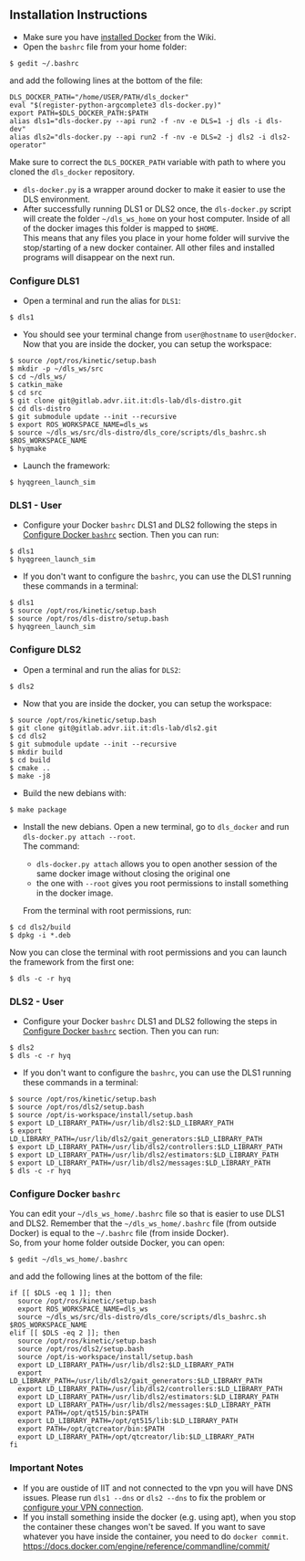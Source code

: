 ## Installation Instructions

- Make sure you have [installed Docker](https://gitlab.advr.iit.it/dls-lab/new-wiki/-/wikis/software/docker/docker#docker-install) from the Wiki.
- Open the `bashrc` file from your home folder:
```
$ gedit ~/.bashrc
```
and add the following lines at the bottom of the file:
```
DLS_DOCKER_PATH="/home/USER/PATH/dls_docker"
eval "$(register-python-argcomplete3 dls-docker.py)"
export PATH=$DLS_DOCKER_PATH:$PATH
alias dls1="dls-docker.py --api run2 -f -nv -e DLS=1 -j dls -i dls-dev"
alias dls2="dls-docker.py --api run2 -f -nv -e DLS=2 -j dls2 -i dls2-operator"
```
Make sure to correct the `DLS_DOCKER_PATH` variable with path to where you cloned the `dls_docker` repository.
- `dls-docker.py` is a wrapper around docker to make it easier to use the DLS environment.
- After successfully running DLS1 or DLS2 once, the `dls-docker.py` script will create the folder `~/dls_ws_home` on your host computer. Inside of all of the docker images this folder is mapped to `$HOME`.\
This means that any files you place in your home folder will survive the stop/starting of a new docker container. All other files and installed programs will disappear on the next
run.

### Configure DLS1

- Open a terminal and run the alias for `DLS1`:
```
$ dls1
```
- You should see your terminal change from `user@hostname` to `user@docker`. Now that you are inside the docker, you can setup the workspace:
```
$ source /opt/ros/kinetic/setup.bash
$ mkdir -p ~/dls_ws/src
$ cd ~/dls_ws/
$ catkin_make
$ cd src
$ git clone git@gitlab.advr.iit.it:dls-lab/dls-distro.git
$ cd dls-distro
$ git submodule update --init --recursive
$ export ROS_WORKSPACE_NAME=dls_ws
$ source ~/dls_ws/src/dls-distro/dls_core/scripts/dls_bashrc.sh $ROS_WORKSPACE_NAME
$ hyqmake
```

- Launch the framework:

```
$ hyqgreen_launch_sim
```

### DLS1 - User

- Configure your Docker `bashrc` DLS1 and DLS2 following the steps in [Configure Docker `bashrc`](https://gitlab.advr.iit.it/-/ide/project/dls-lab/dls_docker/edit/user/-/README.md#configure-docker-bashrc) section. Then you can run:

```
$ dls1
$ hyqgreen_launch_sim
```

- If you don't want to configure the `bashrc`, you can use the DLS1 running these commands in a terminal:

```
$ dls1
$ source /opt/ros/kinetic/setup.bash
$ source /opt/ros/dls-distro/setup.bash
$ hyqgreen_launch_sim
```

### Configure DLS2

- Open a terminal and run the alias for `DLS2`:
```
$ dls2
```

- Now that you are inside the docker, you can setup the workspace:

```
$ source /opt/ros/kinetic/setup.bash
$ git clone git@gitlab.advr.iit.it:dls-lab/dls2.git
$ cd dls2
$ git submodule update --init --recursive
$ mkdir build
$ cd build
$ cmake ..
$ make -j8
```

- Build the new debians with:

```
$ make package
```

- Install the new debians.  Open a new terminal, go to `dls_docker` and run `dls-docker.py attach --root`.\
  The command:
    - `dls-docker.py attach` allows you to open another session of the same docker image without closing the original one
    - the one with `--root` gives you root permissions to install something in the docker image.

  From the terminal with root permissions, run:

```
$ cd dls2/build
$ dpkg -i *.deb
```

Now you can close the terminal with root permissions and you can launch the framework from the first one:

```
$ dls -c -r hyq
```

### DLS2 - User

- Configure your Docker `bashrc` DLS1 and DLS2 following the steps in [Configure Docker `bashrc`](https://gitlab.advr.iit.it/-/ide/project/dls-lab/dls_docker/edit/user/-/README.md#configure-docker-bashrc) section. Then you can run:

```
$ dls2
$ dls -c -r hyq
```

- If you don't want to configure the `bashrc`, you can use the DLS1 running these commands in a terminal:

```
$ source /opt/ros/kinetic/setup.bash
$ source /opt/ros/dls2/setup.bash
$ source /opt/is-workspace/install/setup.bash
$ export LD_LIBRARY_PATH=/usr/lib/dls2:$LD_LIBRARY_PATH
$ export LD_LIBRARY_PATH=/usr/lib/dls2/gait_generators:$LD_LIBRARY_PATH
$ export LD_LIBRARY_PATH=/usr/lib/dls2/controllers:$LD_LIBRARY_PATH
$ export LD_LIBRARY_PATH=/usr/lib/dls2/estimators:$LD_LIBRARY_PATH
$ export LD_LIBRARY_PATH=/usr/lib/dls2/messages:$LD_LIBRARY_PATH
$ dls -c -r hyq
```

### Configure Docker `bashrc`

You can edit your `~/dls_ws_home/.bashrc` file so that is easier to use DLS1 and DLS2. Remember that the `~/dls_ws_home/.bashrc` file (from outside Docker) is equal to the `~/.bashrc` file (from inside Docker).\
So, from your home folder outside Docker, you can open:
```
$ gedit ~/dls_ws_home/.bashrc
```
and add the following lines at the bottom of the file:
```
if [[ $DLS -eq 1 ]]; then
  source /opt/ros/kinetic/setup.bash
  export ROS_WORKSPACE_NAME=dls_ws
  source ~/dls_ws/src/dls-distro/dls_core/scripts/dls_bashrc.sh $ROS_WORKSPACE_NAME
elif [[ $DLS -eq 2 ]]; then
  source /opt/ros/kinetic/setup.bash
  source /opt/ros/dls2/setup.bash
  source /opt/is-workspace/install/setup.bash
  export LD_LIBRARY_PATH=/usr/lib/dls2:$LD_LIBRARY_PATH
  export LD_LIBRARY_PATH=/usr/lib/dls2/gait_generators:$LD_LIBRARY_PATH
  export LD_LIBRARY_PATH=/usr/lib/dls2/controllers:$LD_LIBRARY_PATH
  export LD_LIBRARY_PATH=/usr/lib/dls2/estimators:$LD_LIBRARY_PATH
  export LD_LIBRARY_PATH=/usr/lib/dls2/messages:$LD_LIBRARY_PATH
  export PATH=/opt/qt515/bin:$PATH
  export LD_LIBRARY_PATH=/opt/qt515/lib:$LD_LIBRARY_PATH
  export PATH=/opt/qtcreator/bin:$PATH
  export LD_LIBRARY_PATH=/opt/qtcreator/lib:$LD_LIBRARY_PATH
fi
```

### Important Notes

- If you are oustide of IIT and not connected to the vpn you will have DNS issues. Please run `dls1 --dns` or `dls2 --dns` to fix the problem or [configure your VPN connection](https://gitlab.advr.iit.it/dls-lab/new-wiki/-/wikis/software/new_pc_with_Ubuntu_20_04_3/new_pc_with_Ubuntu_20_04_3#configuring-iit-vpn).
- If you install something inside the docker (e.g. using apt), when you stop the container these changes won't be saved. If you want to save whatever you have inside the container, you need to do `docker commit`. https://docs.docker.com/engine/reference/commandline/commit/
